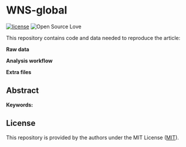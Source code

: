 # WNS-global

[![license](https://img.shields.io/badge/license-MIT%20+%20file%20LICENSE-lightgrey.svg)](https://choosealicense.com/)
![Open Source
Love](https://badges.frapsoft.com/os/v2/open-source.svg?v=103)

This repository contains code and data needed to reproduce the article:



**Raw data**


**Analysis workflow**


**Extra files**



## Abstract


**Keywords:**


## License
This repository is provided by the authors under the MIT License ([MIT](http://opensource.org/licenses/MIT)).
